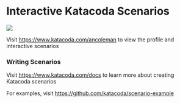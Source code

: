 # Interactive Katacoda Scenarios

[![](http://shields.katacoda.com/katacoda/ancoleman/count.svg)](https://www.katacoda.com/ancoleman "Get your profile on Katacoda.com")

Visit https://www.katacoda.com/ancoleman to view the profile and interactive scenarios

### Writing Scenarios
Visit https://www.katacoda.com/docs to learn more about creating Katacoda scenarios

For examples, visit https://github.com/katacoda/scenario-example
